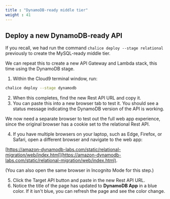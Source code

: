 ```yaml
---
title : "DynamoDB-ready middle tier"
weight : 41
---
```


## Deploy a new DynamoDB-ready API

If you recall, we had run the command ```chalice deploy --stage relational``` previously 
to create the MySQL-ready middle tier.

We can repeat this to create a new API Gateway and Lambda stack, this time using the DynamoDB stage.

1. Within the Cloud9 terminal window, run:
```bash
chalice deploy --stage dynamodb
```
2. When this completes, find the new Rest API URL and copy it.
3. You can paste this into a new browser tab to test it. You should see a status message indicating 
the DynamoDB version of the API is working.

We now need a separate browser to test out the full web app experience, since
the original browser has a cookie set to the relational Rest API.

4. If you have multiple browsers on your laptop, such as Edge, Firefox, or Safari, 
open a different browser and navigate to the web app:

[https://amazon-dynamodb-labs.com/static/relational-migration/web/index.html](https://amazon-dynamodb-labs.com/static/relational-migration/web/index.html).

(You can also open the same browser in Incognito Mode for this step.)

5. Click the Target API button and paste in the new Rest API URL.
6. Notice the title of the page has updated to **DynamoDB App** in a blue color. If it isn't blue, you can refresh the page and see the color change.
